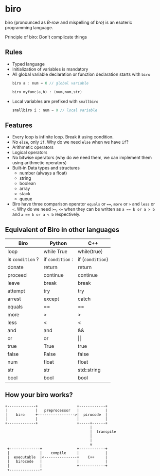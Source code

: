 # biro 
biro (pronounced as _B-row_ and mispelling of _bro_) is an esoteric programming language.

Principle of biro: Don't complicate things

## Rules 
- Typed language
- Initialization of variables is mandatory
- All global variable declaration or function declaration starts with `biro`
    ```cpp
    biro a : num = 0 // global variable

    biro myfunc(a,b) : (num,num,str)
    ```
- Local variables are prefixed with `smallbiro`
    ```cpp 
    smallbiro i : num = 0 // local variable
    ```

## Features
- Every loop is infinite loop. Break it using condition.
- No `else`, only `if`. Why do we need `else` when we have `if`?
- Arithmetic operators
- Logical operators
- No bitwise operators (why do we need them, we can implement them using arithmetic operators)
- Built-in Data types and structures
    - number (always a float)
    - string 
    - boolean
    - array
    - stack 
    - queue
- Biro have three comparison operator `equals` or `==`, `more` or `>` and `less` or `<`. Why do we need `>=`, `<=` when they can be written as `a == b or a > b` and `a == b or a < b` respectively.


## Equivalent of Biro in other languages
| Biro | Python | C++ |
|---|---|---|
|loop | while True| while(true)|
|is `condition` ? | if `condition` : | if (`condition`)|
|donate| return| return|
|proceed|continue|continue|
|leave|break|break|
|attempt|try|try|
|arrest|except|catch|
|equals|==|==|
|more|>|>|
|less|<|<|
|and|and|&&|
|or|or|\|\||
|true|True|true|
|false|False|false|
|num|float|float|
|str|str|std::string|
|bool|bool|bool|

## How your biro works?
```
+-------------+                  +------------+
|             |   preprocessor   |            |
|    biro     +----------------->|  pirocode  |
|             |                  |            |
+-------------+                  +-----+------+
                                       |
                                       |  transpile
                                       |
                                       |
                                       v
 +--------------+                +------------+
 |              |    compile     |            |
 |  executable  |<---------------+    C++     |
 |   birocode   |                |            |
 |              |                +------------+
 +--------------+
```
